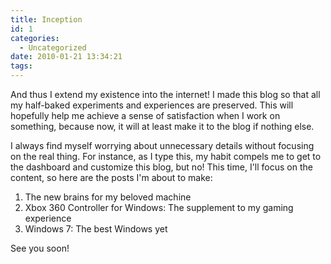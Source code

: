 ```yaml
---
title: Inception
id: 1
categories:
  - Uncategorized
date: 2010-01-21 13:34:21
tags:
---
```


And thus I extend my existence into the internet! I made this blog so that all my half-baked experiments and experiences are preserved. This will hopefully help me achieve a sense of satisfaction when I work on something, because now, it will at least make it to the blog if nothing else.

I always find myself worrying about unnecessary details without focusing on the real thing. For instance, as I type this, my habit compels me to get to the dashboard and customize this blog, but no! This time, I'll focus on the content, so here are the posts I'm about to make:

1.  The new brains for my beloved machine
2.  Xbox 360 Controller for Windows: The supplement to my gaming experience
3.  Windows 7: The best Windows yet

See you soon!

